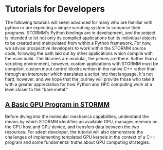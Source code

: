 # Tutorials for Developers
The following tutorials will seem advanced for many who are familiar with python or are expecting a
simple scripting system to compose their programs.  STORMM's Python bindings are in development,
and the project is intended to let not only its compiled applications but its individual objects to
be created and manipulated from within a Python framework.  For now, we advise prospective
developers to work within the STORMM source code, following the path laid out by other applications
which compile with the main build.  The libraries are modular, the pieces are there.  Rather than
a scripting environment, however, custom applications with STORMM must be compiled, custom input
control blocks written in the native C++ rather than through an interpreter which translates a
script into that language.  It's not hard, however, and we hope that the journey will provide
those who take it with a greater appreciation for how Python and HPC computing work at a level
closer to the "bare metal."

## [A Basic GPU Program in STORMM](./tutorials/tutorial_i)
Before diving into the molecular mechanics capabilities, understand the means by which STORMM
identifies an available GPU, manages memory on the CPU host and GPU device, and transfers data
between the two resources.  For adept developer, the tutorial will also demonstrate the challenges
of implementing templated GPU kernels in the context of a C++ program and some fundamental truths
about GPU computing strategies.
